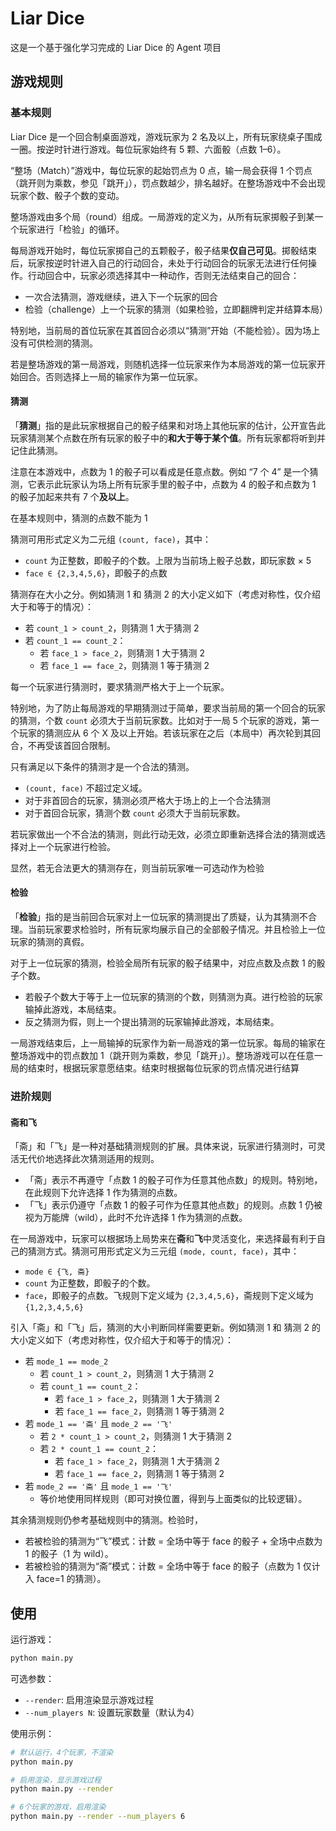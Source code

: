 # Liar Dice

这是一个基于强化学习完成的 Liar Dice 的 Agent 项目

## 游戏规则

### 基本规则

Liar Dice 是一个回合制桌面游戏，游戏玩家为 2 名及以上，所有玩家绕桌子围成一圈。按逆时针进行游戏。每位玩家始终有 5 颗、六面骰（点数 1–6）。

“整场（Match）”游戏中，每位玩家的起始罚点为 0 点，输一局会获得 1 个罚点（跳开则为乘数，参见「跳开」），罚点数越少，排名越好。在整场游戏中不会出现玩家个数、骰子个数的变动。

整场游戏由多个局（round）组成。一局游戏的定义为，从所有玩家掷骰子到某一个玩家进行「检验」的循环。

每局游戏开始时，每位玩家掷自己的五颗骰子，骰子结果**仅自己可见**。掷骰结束后，玩家按逆时针进入自己的行动回合，未处于行动回合的玩家无法进行任何操作。行动回合中，玩家必须选择其中一种动作，否则无法结束自己的回合：

- 一次合法猜测，游戏继续，进入下一个玩家的回合
- 检验（challenge）上一个玩家的猜测（如果检验，立即翻牌判定并结算本局）


特别地，当前局的首位玩家在其首回合必须以“猜测”开始（不能检验）。因为场上没有可供检测的猜测。

若是整场游戏的第一局游戏，则随机选择一位玩家来作为本局游戏的第一位玩家开始回合。否则选择上一局的输家作为第一位玩家。
#### 猜测

「**猜测**」指的是此玩家根据自己的骰子结果和对场上其他玩家的估计，公开宣告此玩家猜测某个点数在所有玩家的骰子中的**和大于等于某个值**。所有玩家都将听到并记住此猜测。

注意在本游戏中，点数为 1 的骰子可以看成是任意点数。例如 “7 个 4” 是一个猜测，它表示此玩家认为场上所有玩家手里的骰子中，点数为 4 的骰子和点数为 1 的骰子加起来共有 7 个**及以上**。

在基本规则中，猜测的点数不能为 1

猜测可用形式定义为二元组 `(count, face)`，其中：

- `count` 为正整数，即骰子的个数。上限为当前场上骰子总数，即玩家数 × 5
- `face ∈ {2,3,4,5,6}`，即骰子的点数

猜测存在大小之分。例如猜测 1 和 猜测 2 的大小定义如下（考虑对称性，仅介绍大于和等于的情况）：

- 若 `count_1 > count_2`，则猜测 1 大于猜测 2
- 若 `count_1 == count_2`：
	- 若 `face_1 > face_2`，则猜测 1 大于猜测 2
	- 若 `face_1 == face_2`，则猜测 1 等于猜测 2

每一个玩家进行猜测时，要求猜测严格大于上一个玩家。

特别地，为了防止每局游戏的早期猜测过于简单，要求当前局的第一个回合的玩家的猜测，个数 `count` 必须大于当前玩家数。比如对于一局 5 个玩家的游戏，第一个玩家的猜测应从 6 个 X 及以上开始。若该玩家在之后（本局中）再次轮到其回合，不再受该首回合限制。

只有满足以下条件的猜测才是一个合法的猜测。

- `(count, face)` 不超过定义域。
- 对于非首回合的玩家，猜测必须严格大于场上的上一个合法猜测
- 对于首回合玩家，猜测个数 `count` 必须大于当前玩家数。

若玩家做出一个不合法的猜测，则此行动无效，必须立即重新选择合法的猜测或选择对上一个玩家进行检验。

显然，若无合法更大的猜测存在，则当前玩家唯一可选动作为检验

#### 检验

「**检验**」指的是当前回合玩家对上一位玩家的猜测提出了质疑，认为其猜测不合理。当前玩家要求检验时，所有玩家均展示自己的全部骰子情况。并且检验上一位玩家的猜测的真假。

对于上一位玩家的猜测，检验全局所有玩家的骰子结果中，对应点数及点数 1 的骰子个数。

- 若骰子个数大于等于上一位玩家的猜测的个数，则猜测为真。进行检验的玩家输掉此游戏，本局结束。
- 反之猜测为假，则上一个提出猜测的玩家输掉此游戏，本局结束。

一局游戏结束后，上一局输掉的玩家作为新一局游戏的第一位玩家。每局的输家在整场游戏中的罚点数加 1（跳开则为乘数，参见「跳开」）。整场游戏可以在任意一局的结束时，根据玩家意愿结束。结束时根据每位玩家的罚点情况进行结算

### 进阶规则

#### 斋和飞

「斋」和「飞」是一种对基础猜测规则的扩展。具体来说，玩家进行猜测时，可灵活无代价地选择此次猜测适用的规则。

- 「斋」表示不再遵守「点数 1 的骰子可作为任意其他点数」的规则。特别地，在此规则下允许选择 1 作为猜测的点数。
- 「飞」表示仍遵守「点数 1 的骰子可作为任意其他点数」的规则。点数 1 仍被视为万能牌（wild），此时不允许选择 1 作为猜测的点数。

在一局游戏中，玩家可以根据场上局势来在**斋**和**飞**中灵活变化，来选择最有利于自己的猜测方式。猜测可用形式定义为三元组 `(mode, count, face)`，其中：

- `mode ∈ {飞, 斋}`
- `count` 为正整数，即骰子的个数。
- `face`，即骰子的点数。飞规则下定义域为 `{2,3,4,5,6}`，斋规则下定义域为 `{1,2,3,4,5,6}`

引入「斋」和「飞」后，猜测的大小判断同样需要更新。例如猜测 1 和 猜测 2 的大小定义如下（考虑对称性，仅介绍大于和等于的情况）：

- 若 `mode_1 == mode_2`
	- 若 `count_1 > count_2`，则猜测 1 大于猜测 2
	- 若 `count_1 == count_2`：
		- 若 `face_1 > face_2`，则猜测 1 大于猜测 2
		- 若 `face_1 == face_2`，则猜测 1 等于猜测 2
- 若 `mode_1 == '斋'` 且  `mode_2 == '飞'` 
	- 若 `2 * count_1 > count_2`，则猜测 1 大于猜测 2
	- 若 `2 * count_1 == count_2`：
		- 若 `face_1 > face_2`，则猜测 1 大于猜测 2
		- 若 `face_1 == face_2`，则猜测 1 等于猜测 2
- 若 `mode_2 == '斋'` 且  `mode_1 == '飞'` 
	- 等价地使用同样规则（即可对换位置，得到与上面类似的比较逻辑）。

其余猜测规则仍参考基础规则中的猜测。检验时，

- 若被检验的猜测为“飞”模式：计数 = 全场中等于 face 的骰子 + 全场中点数为 1 的骰子（1 为 wild）。
- 若被检验的猜测为“斋”模式：计数 = 全场中等于 face 的骰子（点数为 1 仅计入 face=1 的猜测）。

## 使用

运行游戏：

```bash
python main.py
```

可选参数：

- `--render`: 启用渲染显示游戏过程
- `--num_players N`: 设置玩家数量（默认为4）

使用示例：

```bash
# 默认运行，4个玩家，不渲染
python main.py

# 启用渲染，显示游戏过程
python main.py --render

# 6个玩家的游戏，启用渲染
python main.py --render --num_players 6
```

